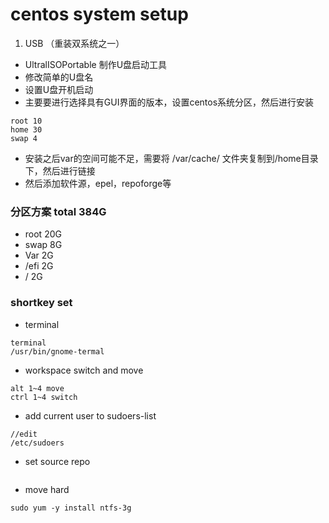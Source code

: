 # centos system setup

1. USB （重装双系统之一）
- UltralISOPortable 制作U盘启动工具
- 修改简单的U盘名
- 设置U盘开机启动
- 主要要进行选择具有GUI界面的版本，设置centos系统分区，然后进行安装
```
root 10
home 30
swap 4
```
- 安装之后var的空间可能不足，需要将 /var/cache/ 文件夹复制到/home目录下，然后进行链接
- 然后添加软件源，epel，repoforge等

### 分区方案 total 384G
- root 20G
- swap 8G
- Var 2G
- /efi 2G
- /   2G

### shortkey set
- terminal
```
terminal
/usr/bin/gnome-termal
```

- workspace switch and move
```
alt 1~4 move
ctrl 1~4 switch
```

- add current user to sudoers-list
```
//edit
/etc/sudoers
```

- set source repo
```

```
- move hard
```
sudo yum -y install ntfs-3g
```
